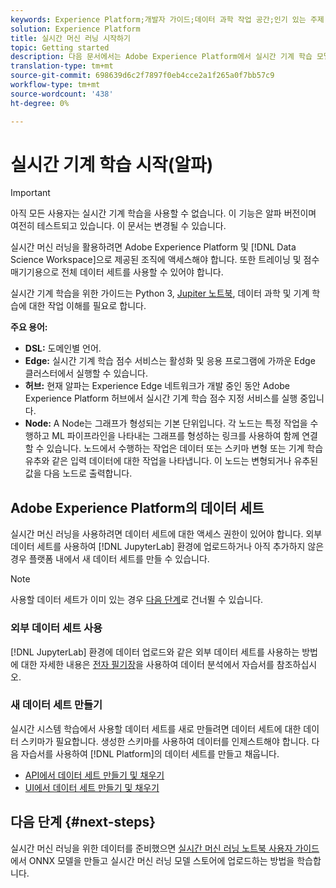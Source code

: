 ```yaml
---
keywords: Experience Platform;개발자 가이드;데이터 과학 작업 공간;인기 있는 주제;실시간 기계 학습;
solution: Experience Platform
title: 실시간 머신 러닝 시작하기
topic: Getting started
description: 다음 문서에서는 Adobe Experience Platform에서 실시간 기계 학습 모델을 만드는 데 필요한 단계를 간략하게 설명합니다.
translation-type: tm+mt
source-git-commit: 698639d6c2f7897f0eb4cce2a1f265a0f7bb57c9
workflow-type: tm+mt
source-wordcount: '438'
ht-degree: 0%

---
```



# 실시간 기계 학습 시작(알파)

>[!IMPORTANT]
>
>아직 모든 사용자는 실시간 기계 학습을 사용할 수 없습니다. 이 기능은 알파 버전이며 여전히 테스트되고 있습니다. 이 문서는 변경될 수 있습니다.

실시간 머신 러닝을 활용하려면 Adobe Experience Platform 및 [!DNL Data Science Workspace]으로 제공된 조직에 액세스해야 합니다. 또한 트레이닝 및 점수 매기기용으로 전체 데이터 세트를 사용할 수 있어야 합니다.

실시간 기계 학습을 위한 가이드는 Python 3, [Jupiter 노트북](../jupyterlab/overview.md), 데이터 과학 및 기계 학습에 대한 작업 이해를 필요로 합니다.

**주요 용어:**

- **DSL:** 도메인별 언어.
- **Edge:** 실시간 기계 학습 점수 서비스는 활성화 및 응용 프로그램에 가까운 Edge 클러스터에서 실행할 수 있습니다.
- **허브:** 현재 알파는 Experience Edge 네트워크가 개발 중인 동안 Adobe Experience Platform 허브에서 실시간 기계 학습 점수 지정 서비스를 실행 중입니다.
- **Node:** A Node는 그래프가 형성되는 기본 단위입니다. 각 노드는 특정 작업을 수행하고 ML 파이프라인을 나타내는 그래프를 형성하는 링크를 사용하여 함께 연결할 수 있습니다. 노드에서 수행하는 작업은 데이터 또는 스키마 변형 또는 기계 학습 유추와 같은 입력 데이터에 대한 작업을 나타냅니다. 이 노드는 변형되거나 유추된 값을 다음 노드로 출력합니다.

## Adobe Experience Platform의 데이터 세트

실시간 머신 러닝을 사용하려면 데이터 세트에 대한 액세스 권한이 있어야 합니다. 외부 데이터 세트를 사용하여 [!DNL JupyterLab] 환경에 업로드하거나 아직 추가하지 않은 경우 플랫폼 내에서 새 데이터 세트를 만들 수 있습니다.

>[!NOTE]
>
>사용할 데이터 세트가 이미 있는 경우 [다음 단계](#next-steps)로 건너뛸 수 있습니다.

### 외부 데이터 세트 사용

[!DNL JupyterLab] 환경에 데이터 업로드와 같은 외부 데이터 세트를 사용하는 방법에 대한 자세한 내용은 [전자 필기장](../jupyterlab/analyze-your-data.md#external-data)을 사용하여 데이터 분석에서 자습서를 참조하십시오.

### 새 데이터 세트 만들기

실시간 시스템 학습에서 사용할 데이터 세트를 새로 만들려면 데이터 세트에 대한 데이터 스키마가 필요합니다. 생성한 스키마를 사용하여 데이터를 인제스트해야 합니다. 다음 자습서를 사용하여 [!DNL Platform]의 데이터 세트를 만들고 채웁니다.

- [API에서 데이터 세트 만들기 및 채우기](../../catalog/datasets/create.md)
- [UI에서 데이터 세트 만들기 및 채우기](../../ingestion/tutorials/ingest-batch-data.md)

## 다음 단계 {#next-steps}

실시간 머신 러닝을 위한 데이터를 준비했으면 [실시간 머신 러닝 노트북 사용자 가이드](./rtml-authoring-notebook.md)에서 ONNX 모델을 만들고 실시간 머신 러닝 모델 스토어에 업로드하는 방법을 학습합니다.

